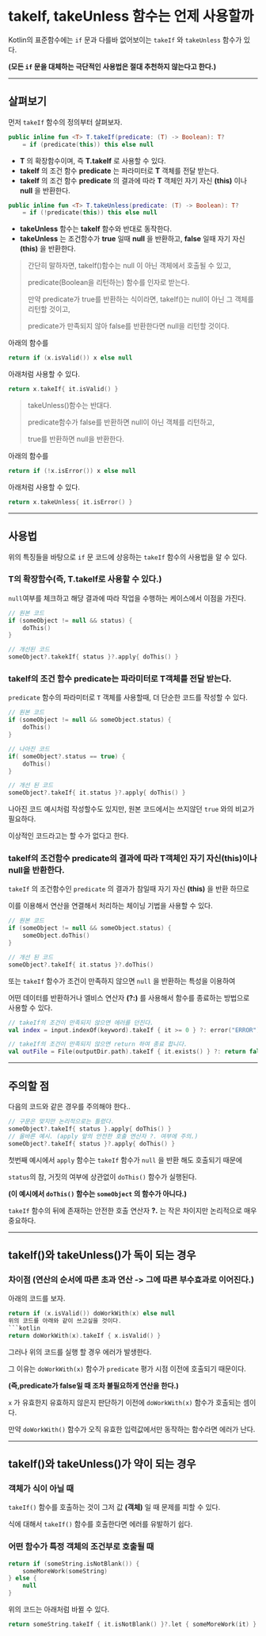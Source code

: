 # takeIf, takeUnless 함수는 언제 사용할까

Kotlin의 표준함수에는 `if` 문과 다를바 없어보이는 `takeIf` 와 `takeUnless` 함수가 있다.

**(모든 `if` 문을 대체하는 극단적인 사용법은 절대 추천하지 않는다고 한다.)**

---

## 살펴보기
먼저 `takeIf` 함수의 정의부터 살펴보자.
```kotlin
public inline fun <T> T.takeIf(predicate: (T) -> Boolean): T?
    = if (predicate(this)) this else null
```
- **T** 의 확장함수이며, 즉 **T.takeIf** 로 사용할 수 있다.
- **takeIf** 의 조건 함수 **predicate** 는 파라미터로 **T** 객체를 전달 받는다.
- **takeIf** 의 조건 함수 **predicate** 의 결과에 따라 **T** 객체인 자기 자신 **(this)** 이나 **null** 을 반환한다.

```kotlin
public inline fun <T> T.takeUnless(predicate: (T) -> Boolean): T?
    = if (!predicate(this)) this else null
```
- **takeUnless** 함수는 **takeIf** 함수와 반대로 동작한다.
- **takeUnless** 는 조건함수가 **true** 일때 **null** 을 반환하고, **false** 일때 자기 자신 **(this)** 을 반환한다.

> 간단히 말하자면, takeIf()함수는 null 이 아닌 객체에서 호출될 수 있고,
>
> predicate(Boolean을 리턴하는) 함수를 인자로 받는다.
>
> 만약 predicate가 true를 반환하는 식이라면, takeIf()는 null이 아닌 그 객체를 리턴할 것이고,
>
> predicate가 만족되지 않아 false를 반환한다면 null을 리턴할 것이다.

아래의 함수를
```kotlin
return if (x.isValid()) x else null
```
아래처럼 사용할 수 있다.
```kotlin
return x.takeIf{ it.isValid() }
```

> takeUnless()함수는 반대다. 
>
> predicate함수가 false를 반환하면 null이 아닌 객체를 리턴하고,
>
> true를 반환하면 null을 반환한다.

아래의 함수를
```kotlin
return if (!x.isError()) x else null
```
아래처럼 사용할 수 있다.
```kotlin
return x.takeUnless{ it.isError() }
```
---

## 사용법
위의 특징들을 바탕으로 `if` 문 코드에 상응하는 `takeIf` 함수의 사용법을 알 수 있다.

### T의 확장함수(즉, T.takeIf로 사용할 수 있다.)
`null`여부를 체크하고 해당 결과에 따라 작업을 수행하는 케이스에서 이점을 가진다.
```kotlin
// 원본 코드
if (someObject != null && status) {
    doThis()
}

// 개선된 코드
someObject?.takekIf{ status }?.apply{ doThis() }
```

### takeIf의 조건 함수 predicate는 파라미터로 T객체를 전달 받는다.
`predicate` 함수의 파라미터로 `T` 객체를 사용할때, 더 단순한 코드를 작성할 수 있다.
```kotlin
// 원본 코드
if (someObject != null && someObject.status) {
    doThis()
}

// 나아진 코드
if( someObject?.status == true) {
    doThis()
}

// 개선 된 코드
someObject?.takeIf{ it.status }?.apply{ doThis() }
```
나아진 코드 예시처럼 작성할수도 있지만, 원본 코드에서는 쓰지않던 `true` 와의 비교가 필요하다.

이상적인 코드라고는 할 수가 없다고 한다.

### takeIf의 조건함수 predicate의 결과에 따라 T객체인 자기 자신(this)이나 null을 반환한다.
`takeIf` 의 조건함수인 `predicate` 의 결과가 참일때 자기 자신 **(this)** 을 반환 하므로

이를 이용해서 연산을 연결해서 처리하는 체이닝 기법을 사용할 수 있다.
```kotlin
// 원본 코드
if (someObject != null && someObject.status) {
    someObject.doThis()
}

// 개선 된 코드
someObject?.takeIf{ it.status }?.doThis()
```

또는 `takeIf` 함수가 조건이 만족하지 않으면 `null` 을 반환하는 특성을 이용하여

어떤 데이터를 반환하거나 엘비스 연산자 **(?:)** 를 사용해서 함수를 종료하는 방법으로 사용할 수 있다.
```kotlin
// takeIf의 조건이 만족되지 않으면 에러를 던진다.
val index = input.indexOf(keyword).takeIf { it >= 0 } ?: error("ERROR")

// takeIf의 조건이 만족되지 않으면 return 하여 종료 합니다.
val outFile = File(outputDir.path).takeIf { it.exists() } ?: return false
```
---

## 주의할 점
다음의 코드와 같은 경우를 주의해야 한다..
```kotlin
// 구문은 맞지만 논리적으로는 틀렸다.
someObject?.takeIf{ status }.apply{ doThis() }
// 올바른 예시. (apply 앞의 안전한 호출 연산자 ?. 여부에 주의.)
someObject?.takeIf{ status }?.apply{ doThis() }
```
첫번째 예시에서 `apply` 함수는 `takeIf` 함수가 `null` 을 반환 해도 호출되기 때문에

`status`의 참, 거짓의 여부에 상관없이 `doThis()` 함수가 실행된다. 

**(이 예시에서 `doThis()` 함수는 `someObject` 의 함수가 아니다.)**

`takeIf` 함수의 뒤에 존재하는 안전한 호출 연산자 **?.** 는 작은 차이지만 논리적으로 매우 중요하다.

---

## takeIf()와 takeUnless()가 독이 되는 경우

### 차이점 (연산의 순서에 따른 초과 연산 -> 그에 따른 부수효과로 이어진다.)
아래의 코드를 보자.
```kotlin
return if (x.isValid()) doWorkWith(x) else null
위의 코드를 아래와 같이 쓰고싶을 것이다.
```kotlin
return doWorkWith(x).takeIf { x.isValid() }
```
그러나 위의 코드를 실행 할 경우 에러가 발생한다.

그 이유는 `doWorkWith(x)` 함수가 `predicate` 평가 시점 이전에  호출되기 때문이다.

**(즉,predicate가 false일 때 조차 불필요하게 연산을 한다.)**

`x` 가 유효한지 유효하지 않은지 판단하기 이전에 `doWorkWith(x)` 함수가 호출되는 셈이다.

만약 `doWorkWith()` 함수가 오직 유효한 입력값에서만 동작하는 함수라면 에러가 난다.

---

## takeIf()와 takeUnless()가 약이 되는 경우

### 객체가 식이 아닐 때
`takeIf()` 함수를 호출하는 것이 그저 값 **(객체)** 일 때 문제를 피할 수 있다.

식에 대해서 `takeIf()` 함수를 호출한다면 에러를 유발하기 쉽다.

### 어떤 함수가 특정 객체의 조건부로 호출될 때
```kotlin
return if (someString.isNotBlank()) {
    someMoreWork(someString)
} else {
    null
}
```
위의 코드는 아래처럼 바뀔 수 있다.
```kotlin
return someString.takeIf { it.isNotBlank() }?.let { someMoreWork(it) }
```
